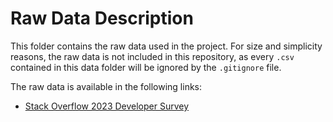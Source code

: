 # Raw Data Description

This folder contains the raw data used in the project.
For size and simplicity reasons, the raw data is not included in this repository, as every `.csv` contained in this data folder will be ignored by the `.gitignore` file.

The raw data is available in the following links:

- [Stack Overflow 2023 Developer Survey](https://survey.stackoverflow.co/)
